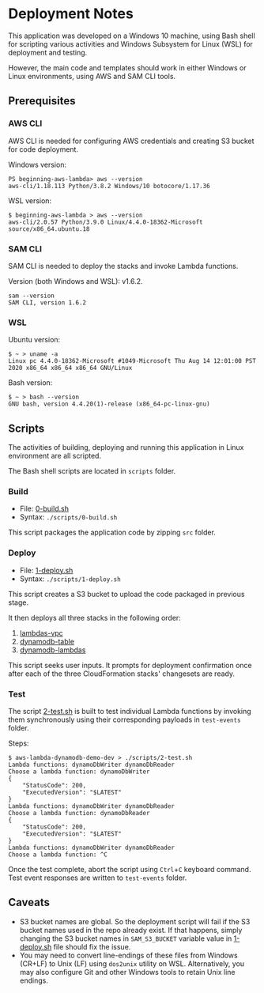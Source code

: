 # Deployment Notes

This application was developed on a Windows 10 machine, using Bash shell for scripting various activities and Windows Subsystem for Linux (WSL) for deployment and testing.

However, the main code and templates should work in either Windows or Linux environments, using AWS and SAM CLI tools.

## Prerequisites

### AWS CLI

AWS CLI is needed for configuring AWS credentials and creating S3 bucket for code deployment.

Windows version:

```
PS beginning-aws-lambda> aws --version
aws-cli/1.18.113 Python/3.8.2 Windows/10 botocore/1.17.36
```

WSL version:

```
$ beginning-aws-lambda > aws --version
aws-cli/2.0.57 Python/3.9.0 Linux/4.4.0-18362-Microsoft source/x86_64.ubuntu.18
```

### SAM CLI

SAM CLI is needed to deploy the stacks and invoke Lambda functions.

Version (both Windows and WSL): v1.6.2.

```
sam --version
SAM CLI, version 1.6.2
```

### WSL

Ubuntu version:

```
$ ~ > uname -a
Linux pc 4.4.0-18362-Microsoft #1049-Microsoft Thu Aug 14 12:01:00 PST 2020 x86_64 x86_64 x86_64 GNU/Linux
```

Bash version:

```
$ ~ > bash --version
GNU bash, version 4.4.20(1)-release (x86_64-pc-linux-gnu)
```

## Scripts

The activities of building, deploying and running this application in Linux environment are all scripted.

The Bash shell scripts are located in `scripts` folder.

### Build

- File: [0-build.sh](../scripts/0-build.sh)
- Syntax: `./scripts/0-build.sh`

This script packages the application code by zipping `src` folder.

### Deploy

- File: [1-deploy.sh](../scripts/1-deploy.sh)
- Syntax: `./scripts/1-deploy.sh`

This script creates a S3 bucket to upload the code packaged in previous stage.

It then deploys all three stacks in the following order:

1. [lambdas-vpc](../sam-config/template-vpc.yml)
2. [dynamodb-table](../sam-config/template-dynamodb.yml)
3. [dynamodb-lambdas](../sam-config/template-lambdas.yml)

This script seeks user inputs. It prompts for deployment confirmation once after each of the three CloudFormation stacks' changesets are ready.

### Test

The script [2-test.sh](../scripts/2-test.sh) is built to test individual Lambda functions by invoking them synchronously using their corresponding payloads in `test-events` folder.

Steps:

```
$ aws-lambda-dynamodb-demo-dev > ./scripts/2-test.sh
Lambda functions: dynamoDbWriter dynamoDbReader
Choose a lambda function: dynamoDbWriter
{
    "StatusCode": 200,
    "ExecutedVersion": "$LATEST"
}
Lambda functions: dynamoDbWriter dynamoDbReader
Choose a lambda function: dynamoDbReader
{
    "StatusCode": 200,
    "ExecutedVersion": "$LATEST"
}
Lambda functions: dynamoDbWriter dynamoDbReader
Choose a lambda function: ^C
```

Once the test complete, abort the script using `Ctrl`+`C` keyboard command. Test event responses are written to `test-events` folder.

## Caveats

- S3 bucket names are global. So the deployment script will fail if the S3 bucket names used in the repo already exist. If that happens, simply changing the S3 bucket names in `SAM_S3_BUCKET` variable value in [1-deploy.sh](../scripts/1-deploy.sh) file should fix the issue.
- You may need to convert line-endings of these files from Windows (CR+LF) to Unix (LF) using `dos2unix` utility on WSL. Alternatively, you may also configure Git and other Windows tools to retain Unix line endings.

